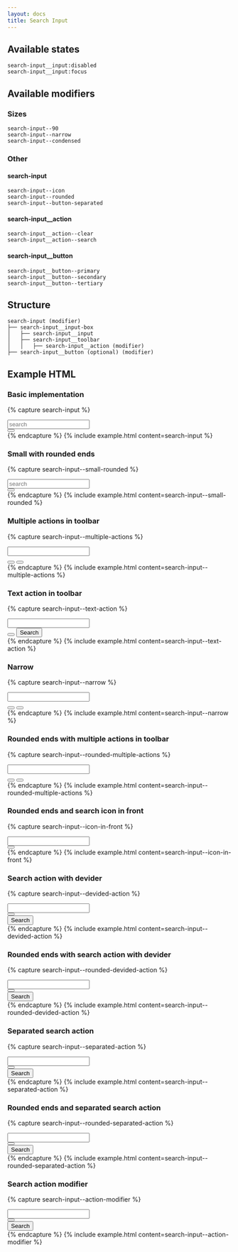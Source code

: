 ```yaml
---
layout: docs
title: Search Input
---
```


## Available states

```text
search-input__input:disabled
search-input__input:focus
```

## Available modifiers

### Sizes

```text
search-input--90
search-input--narrow
search-input--condensed
```

### Other

#### search-input

```text
search-input--icon
search-input--rounded
search-input--button-separated
```

#### search-input__action

```text
search-input__action--clear
search-input__action--search
```

#### search-input__button

```text
search-input__button--primary
search-input__button--secondary
search-input__button--tertiary
```

## Structure

```text
search-input (modifier)
├── search-input__input-box
│   ├── search-input__input
│   ├── search-input__toolbar
│   │   ├── search-input__action (modifier)
├── search-input__button (optional) (modifier)
```

## Example HTML

### Basic implementation

{% capture search-input %}
<div class="search-input">
    <div class="search-input__input-box">
        <input class="search-input__input"
            placeholder="search"
        >
        <div class="search-input__toolbar">
            <button class="search-input__action search-input__action--clear"></button>
        </div>
    </div>
</div>
{% endcapture %}
{% include example.html
	content=search-input
%}

### Small with rounded ends

{% capture search-input--small-rounded %}
<div class="search-input search-input--90 search-input--rounded">
    <div class="search-input__input-box">
        <input class="search-input__input"
            placeholder="search"
        >
        <div class="search-input__toolbar">
            <button class="search-input__action search-input__action--clear"></button>
        </div>
    </div>
</div>
{% endcapture %}
{% include example.html
	content=search-input--small-rounded
%}

### Multiple actions in toolbar

{% capture search-input--multiple-actions %}
<div class="search-input">
    <div class="search-input__input-box">
        <input class="search-input__input">
        <div class="search-input__toolbar">
            <button class="search-input__action search-input__action--clear"></button>
            <button class="search-input__action search-input__action--search"></button>
        </div>
    </div>
</div>
{% endcapture %}
{% include example.html
	content=search-input--multiple-actions
%}

### Text action in toolbar

{% capture search-input--text-action %}
<div class="search-input">
    <div class="search-input__input-box">
        <input class="search-input__input">
        <div class="search-input__toolbar">
            <button class="search-input__action search-input__action--clear"></button>
            <button class="search-input__action">
                Search
            </button>
        </div>
    </div>
</div>
{% endcapture %}
{% include example.html
	content=search-input--text-action
%}

### Narrow

{% capture search-input--narrow %}
<div class="search-input search-input--narrow">
    <div class="search-input__input-box">
        <input class="search-input__input">
        <div class="search-input__toolbar">
            <button class="search-input__action search-input__action--clear"></button>
            <button class="search-input__action search-input__action--search"></button>
        </div>
    </div>
</div>
{% endcapture %}
{% include example.html
	content=search-input--narrow
%}

### Rounded ends with multiple actions in toolbar

{% capture search-input--rounded-multiple-actions %}
<div class="search-input search-input--rounded">
    <div class="search-input__input-box">
        <input class="search-input__input">
        <div class="search-input__toolbar">
            <button class="search-input__action search-input__action--clear"></button>
            <button class="search-input__action search-input__action--search"></button>
        </div>
    </div>
</div>
{% endcapture %}
{% include example.html
	content=search-input--rounded-multiple-actions
%}

### Rounded ends and search icon in front

{% capture search-input--icon-in-front %}
<div class="search-input search-input--rounded search-input--icon">
    <div class="search-input__input-box">
        <input class="search-input__input">
        <div class="search-input__toolbar">
            <button class="search-input__action search-input__action--clear"></button>
        </div>
    </div>
</div>
{% endcapture %}
{% include example.html
	content=search-input--icon-in-front
%}

### Search action with devider

{% capture search-input--devided-action %}
<div class="search-input">
    <div class="search-input__input-box">
        <input class="search-input__input">
        <div class="search-input__toolbar">
            <button class="search-input__action search-input__action--clear"></button>
        </div>
    </div>
    <button class="search-input__button">
        Search
    </button>
</div>
{% endcapture %}
{% include example.html
	content=search-input--devided-action
%}

### Rounded ends with search action with devider

{% capture search-input--rounded-devided-action %}
<div class="search-input search-input--rounded">
    <div class="search-input__input-box">
        <input class="search-input__input">
        <div class="search-input__toolbar">
            <button class="search-input__action search-input__action--clear"></button>
        </div>
    </div>
    <button class="search-input__button">
        Search
    </button>
</div>
{% endcapture %}
{% include example.html
	content=search-input--rounded-devided-action
%}

### Separated search action

{% capture search-input--separated-action %}
<div class="search-input search-input--button-separated">
    <div class="search-input__input-box">
        <input class="search-input__input">
        <div class="search-input__toolbar">
            <button class="search-input__action search-input__action--clear"></button>
        </div>
    </div>
    <button class="search-input__button">
        Search
    </button>
</div>
{% endcapture %}
{% include example.html
	content=search-input--separated-action
%}

### Rounded ends and separated search action

{% capture search-input--rounded-separated-action %}
<div class="search-input search-input--rounded search-input--button-separated">
    <div class="search-input__input-box">
        <input class="search-input__input">
        <div class="search-input__toolbar">
            <button class="search-input__action search-input__action--clear"></button>
        </div>
    </div>
    <button class="search-input__button">
        Search
    </button>
</div>
{% endcapture %}
{% include example.html
	content=search-input--rounded-separated-action
%}

### Search action modifier

{% capture search-input--action-modifier %}
<div class="search-input">
    <div class="search-input__input-box">
        <input class="search-input__input">
        <div class="search-input__toolbar">
            <button class="search-input__action search-input__action--clear"></button>
        </div>
    </div>
    <button class="search-input__button search-input__button--primary">
        Search
    </button>
</div>
{% endcapture %}
{% include example.html
	content=search-input--action-modifier
%}

